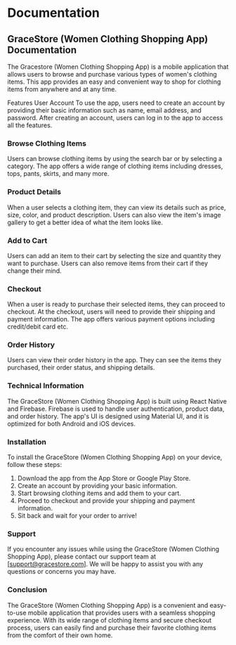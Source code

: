 # Documentation
## GraceStore (Women Clothing Shopping App) Documentation
The Gracestore (Women Clothing Shopping App) is a mobile application that allows users to browse and purchase various types of women's clothing items. This app provides an easy and convenient way to shop for clothing items from anywhere and at any time.

Features
User Account
To use the app, users need to create an account by providing their basic information such as name, email address, and password. After creating an account, users can log in to the app to access all the features.

### Browse Clothing Items
Users can browse clothing items by using the search bar or by selecting a category. The app offers a wide range of clothing items including dresses, tops, pants, skirts, and many more.

### Product Details
When a user selects a clothing item, they can view its details such as price, size, color, and product description. Users can also view the item's image gallery to get a better idea of what the item looks like.

### Add to Cart
Users can add an item to their cart by selecting the size and quantity they want to purchase. Users can also remove items from their cart if they change their mind.

### Checkout
When a user is ready to purchase their selected items, they can proceed to checkout. At the checkout, users will need to provide their shipping and payment information. The app offers various payment options including credit/debit card etc.

### Order History
Users can view their order history in the app. They can see the items they purchased, their order status, and shipping details.

### Technical Information
The GraceStore (Women Clothing Shopping App) is built using React Native and Firebase. Firebase is used to handle user authentication, product data, and order history. The app's UI is designed using Material UI, and it is optimized for both Android and iOS devices.

### Installation
To install the GraceStore (Women Clothing Shopping App) on your device, follow these steps:

1. Download the app from the App Store or Google Play Store.
2. Create an account by providing your basic information.
3. Start browsing clothing items and add them to your cart.
4. Proceed to checkout and provide your shipping and payment information.
5. Sit back and wait for your order to arrive!

### Support
If you encounter any issues while using the GraceStore (Women Clothing Shopping App), please contact our support team at [support@gracestore.com]. We will be happy to assist you with any questions or concerns you may have.

### Conclusion
The GraceStore (Women Clothing Shopping App) is a convenient and easy-to-use mobile application that provides users with a seamless shopping experience. With its wide range of clothing items and secure checkout process, users can easily find and purchase their favorite clothing items from the comfort of their own home.